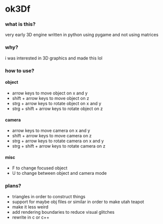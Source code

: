 # ok3Df
### what is this?
very early 3D engine written in python using pygame and not using matrices
### why?
i was interested in 3D graphics and made this lol
### how to use?
#### object
- arrow keys to move object on x and y
- shift + arrow keys to move object on z
- strg + arrow keys to rotate object on x and y
- strg + shift + arrow keys to rotate object on z
#### camera
- arrow keys to move camera on x and y
- shift + arrow keys to move camera on z
- strg + arrow keys to rotate camera on x and y
- strg + shift + arrow keys to rotate camera on z
#### misc
- F to change focused object
- U to change between object and camera mode
### plans?
- triangles in order to construct things  
- support for maybe obj files or similar in order to make utah teapot
- make it less weird
- add rendering boundaries to reduce visual glitches
- rewrite in c or c++
